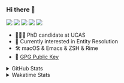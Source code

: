 ### Hi there 👋

[![](https://img.shields.io/badge/-Email-325180?logo=maildotru&logoColor=white&style=flat-square)](mailto:hi@wang.tianshu.me)
[![](https://img.shields.io/badge/-GitHub-black?logo=GitHub&style=flat-square)](https://github.com/tshu-w)
[![](https://img.shields.io/badge/-Telegram-26a5e4?labelColor=fafafa&logo=telegram&style=flat-square)](https://t.me/tshu_w) 
[![](https://img.shields.io/badge/-Twitter-1da1f2?logo=Twitter&logoColor=white&style=flat-square)](https://twitter.com/tshu_w)
[![](https://komarev.com/ghpvc/?username=tshu-w&color=blueviolet&style=flat-square)]()



- 🧑🏻‍🎓 PhD candidate at UCAS
- 🔭 Currently interested in Entity Resolution
- 🛠 macOS & Emacs & ZSH & Rime
- 🔑 [GPG Public Key](https://github.com/tshu-w/dotfiles/blob/main/config/gnupg/public.asc)

<details>

<summary>GitHub Stats</summary>

![Tianshu's GitHub stats](https://github-readme-stats.vercel.app/api?username=tshu-w&show_icons=true&theme=buefy&count_private=true)
  
</details>


<details>
  <summary>Wakatime Stats</summary>

  Currently, files accessed by tramp cannot be tracked by wakatime, see https://github.com/wakatime/wakatime-mode/issues/27
  <br>
  
<!--START_SECTION:waka-->
![Code Time](http://img.shields.io/badge/Code%20Time-6%2C418%20hrs%2026%20mins-blue)

**I'm a Night 🦉** 

```text
🌞 Morning                260 commits         ██░░░░░░░░░░░░░░░░░░░░░░░   09.91 % 
🌆 Daytime                955 commits         █████████░░░░░░░░░░░░░░░░   36.41 % 
🌃 Evening                1134 commits        ███████████░░░░░░░░░░░░░░   43.23 % 
🌙 Night                  274 commits         ███░░░░░░░░░░░░░░░░░░░░░░   10.45 % 
```
📅 **I'm Most Productive on Tuesday** 

```text
Monday                   447 commits         ████░░░░░░░░░░░░░░░░░░░░░   17.04 % 
Tuesday                  688 commits         ███████░░░░░░░░░░░░░░░░░░   26.23 % 
Wednesday                357 commits         ███░░░░░░░░░░░░░░░░░░░░░░   13.61 % 
Thursday                 179 commits         ██░░░░░░░░░░░░░░░░░░░░░░░   06.82 % 
Friday                   470 commits         ████░░░░░░░░░░░░░░░░░░░░░   17.92 % 
Saturday                 325 commits         ███░░░░░░░░░░░░░░░░░░░░░░   12.39 % 
Sunday                   157 commits         █░░░░░░░░░░░░░░░░░░░░░░░░   05.99 % 
```


📊 **This Week I Spent My Time On** 

```text
💬 Programming Languages: 
sh                       14 hrs 54 mins      █████████████████████████   100.00 % 

🔥 Editors: 
Zsh                      14 hrs 54 mins      █████████████████████████   100.00 % 

🐱‍💻 Projects: 
uniblocker               5 hrs 59 mins       ██████████░░░░░░░░░░░░░░░   40.16 % 
lit-arkent               4 hrs 8 mins        ███████░░░░░░░░░░░░░░░░░░   27.80 % 
Terminal                 4 hrs 7 mins        ███████░░░░░░░░░░░░░░░░░░   27.62 % 
lightning-template       14 mins             ░░░░░░░░░░░░░░░░░░░░░░░░░   01.62 % 
Homebrew                 11 mins             ░░░░░░░░░░░░░░░░░░░░░░░░░   01.31 % 

💻 Operating System: 
Linux                    11 hrs 17 mins      ███████████████████░░░░░░   75.66 % 
Mac                      3 hrs 37 mins       ██████░░░░░░░░░░░░░░░░░░░   24.34 % 
```

**I Mostly Code in Python** 

```text
Python                   19 repos            █████████░░░░░░░░░░░░░░░░   36.54 % 
Emacs Lisp               10 repos            █████░░░░░░░░░░░░░░░░░░░░   19.23 % 
Ruby                     3 repos             █░░░░░░░░░░░░░░░░░░░░░░░░   05.77 % 
Jupyter Notebook         2 repos             █░░░░░░░░░░░░░░░░░░░░░░░░   03.85 % 
Lua                      1 repo              ░░░░░░░░░░░░░░░░░░░░░░░░░   01.92 % 
```




 Last Updated on 30/04/2023 08:13:38 UTC
<!--END_SECTION:waka-->
</details>
